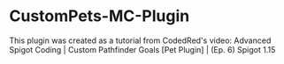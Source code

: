 # CustomPets-MC-Plugin
This plugin was created as a tutorial from CodedRed's video: Advanced Spigot Coding | Custom Pathfinder Goals [Pet Plugin] | (Ep. 6) Spigot 1.15
